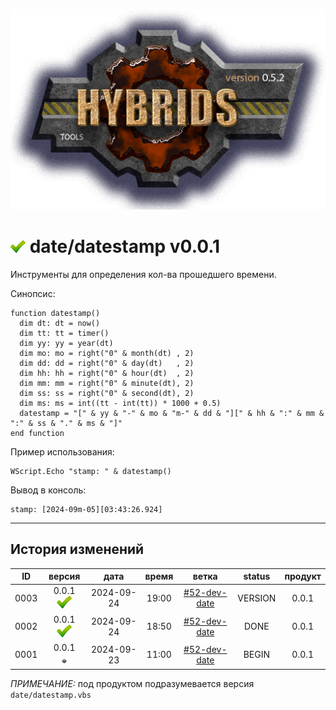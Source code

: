 [![logo](../../logo.png)](../../docs.md "documentation") 

[M]: ../date.md        "родитель"
[P]: ../../icons/progress.png  "в процессе..."
[S]: ../../icons/success.png   "ошибок не обнаружено"
[E]: ../../icons/empty.png     "нет данных"

[![S]][M] date/datestamp v0.0.1
===============================
Инструменты для определения кол-ва прошедшего времени.  

Синопсис:  

```vbs
function datestamp()
  dim dt: dt = now()
  dim tt: tt = timer()
  dim yy: yy = year(dt)
  dim mo: mo = right("0" & month(dt) , 2)
  dim dd: dd = right("0" & day(dt)   , 2) 
  dim hh: hh = right("0" & hour(dt)  , 2)
  dim mm: mm = right("0" & minute(dt), 2) 
  dim ss: ss = right("0" & second(dt), 2) 
  dim ms: ms = int((tt - int(tt)) * 1000 + 0.5)    
  datestamp = "[" & yy & "-" & mo & "m-" & dd & "][" & hh & ":" & mm & ":" & ss & "." & ms & "]"
end function
```

Пример использования:  

```vbs
WScript.Echo "stamp: " & datestamp()
```

Вывод в консоль:  
```
stamp: [2024-09m-05][03:43:26.924]
```

--------------------------------------------------------------------------------

История изменений 
-----------------

| **ID** |      версия     |    дата    | время |     ветка      | status  | продукт |  
|:------:|:---------------:|:----------:|:-----:|:--------------:|:-------:|:-------:|  
|  0003  | 0.0.1 [![S]][M] | 2024-09-24 | 19:00 | [#52-dev-date] | VERSION |  0.0.1  |  
|  0002  | 0.0.1 [![S]][M] | 2024-09-24 | 18:50 | [#52-dev-date] |  DONE   |  0.0.1  |  
|  0001  | 0.0.1 [![E]][M] | 2024-09-23 | 11:00 | [#52-dev-date] |  BEGIN  |  0.0.1  |  

*ПРИМЕЧАНИЕ:* под продуктом подразумевается версия `date/datestamp.vbs`  

[#52-dev-date]:  ../../history.md#-v052-dev
